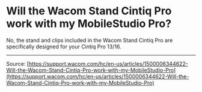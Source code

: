 # Will the Wacom Stand Cintiq Pro work with my MobileStudio Pro?

No, the stand and clips included in the Wacom Stand Cintiq Pro are specifically designed for your Cintiq Pro 13/16.

---
Source: [https://support.wacom.com/hc/en-us/articles/1500006344622-Will-the-Wacom-Stand-Cintiq-Pro-work-with-my-MobileStudio-Pro](https://support.wacom.com/hc/en-us/articles/1500006344622-Will-the-Wacom-Stand-Cintiq-Pro-work-with-my-MobileStudio-Pro)
